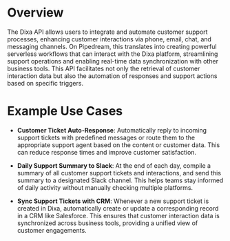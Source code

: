 # Overview

The Dixa API allows users to integrate and automate customer support processes, enhancing customer interactions via phone, email, chat, and messaging channels. On Pipedream, this translates into creating powerful serverless workflows that can interact with the Dixa platform, streamlining support operations and enabling real-time data synchronization with other business tools. This API facilitates not only the retrieval of customer interaction data but also the automation of responses and support actions based on specific triggers.

# Example Use Cases

- **Customer Ticket Auto-Response**: Automatically reply to incoming support tickets with predefined messages or route them to the appropriate support agent based on the content or customer data. This can reduce response times and improve customer satisfaction.

- **Daily Support Summary to Slack**: At the end of each day, compile a summary of all customer support tickets and interactions, and send this summary to a designated Slack channel. This helps teams stay informed of daily activity without manually checking multiple platforms.

- **Sync Support Tickets with CRM**: Whenever a new support ticket is created in Dixa, automatically create or update a corresponding record in a CRM like Salesforce. This ensures that customer interaction data is synchronized across business tools, providing a unified view of customer engagements.
